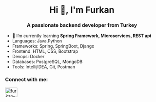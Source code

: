 <h1 align="center">Hi 👋, I'm Furkan</h1>
<h3 align="center">A passionate backend developer from Turkey</h3>

- 🌱 I’m currently learning **Spring Framework, Microservices, REST api**
- Languages: Java,Python
- Frameworks: Spring, SpringBoot, Django
- Frontend: HTML, CSS, Bootstrap 
- Devops: Docker
- Databases: PostgreSQL, MongoDB
- Tools: IntellijIDEA, Git, Postman

<h3 align="left">Connect with me:</h3>
<p align="left">
<a href="https://linkedin.com/in/furkan-ar" target="blank"><img align="center" src="https://raw.githubusercontent.com/rahuldkjain/github-profile-readme-generator/master/src/images/icons/Social/linked-in-alt.svg" alt="furkan-ar" height="30" width="40" /></a>
</p>






